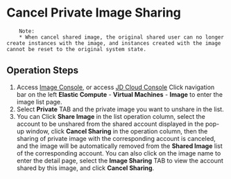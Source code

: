 # Cancel Private Image Sharing

		Note:
		* When cancel shared image, the original shared user can no longer create instances with the image, and instances created with the image cannot be reset to the original system state.

## Operation Steps
1. Access [Image Console](https://cns-console.jdcloud.com/host/image/list), or access [JD Cloud Console](https://console.jdcloud.com/overview) Click navigation bar on the left **Elastic Compute** - **Virtual Machines** - **Image** to enter the image list page.
2. Select **Private** TAB and the private image you want to unshare in the list.
3. You can Click **Share Image** in the list operation column, select the account to be unshared from the shared account displayed in the pop-up window, click **Cancel Sharing** in the operation column, then the sharing of private image with the corresponding account is canceled, and the image will be automatically removed from the **Shared Image** list of the corresponding account. You can also click on the image name to enter the detail page, select the **Image Sharing** TAB to view the account shared by this image, and click **Cancel Sharing**.


